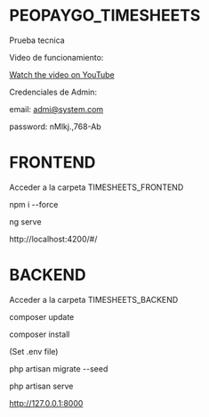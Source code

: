 # PEOPAYGO_TIMESHEETS
Prueba tecnica 



Video de funcionamiento:

[Watch the video on YouTube](https://youtu.be/gqcVp00PuB0)


Credenciales de Admin:

email: admi@system.com

password: nMlkj.,768-Ab



# FRONTEND
Acceder a la carpeta TIMESHEETS_FRONTEND

npm i --force

ng serve

http://localhost:4200/#/

# BACKEND
Acceder a la carpeta TIMESHEETS_BACKEND

composer update

composer install

(Set .env file)

php artisan migrate --seed

php artisan serve

http://127.0.0.1:8000


